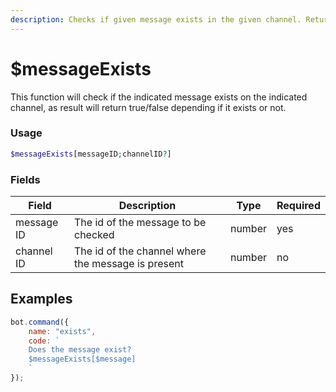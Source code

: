 ```yaml
---
description: Checks if given message exists in the given channel. Returns true/false
---
```


# $messageExists

This function will check if the indicated message exists on the indicated channel, as result will return true/false depending if it exists or not.

### Usage

```php
$messageExists[messageID;channelID?]
```

### Fields

| Field      | Description                                        | Type   | Required |
| ---------- | -------------------------------------------------- | ------ | -------- |
| message ID | The id of the message to be checked                | number | yes      |
| channel ID | The id of the channel where the message is present | number | no       |

## Examples

```javascript
bot.command({
    name: "exists",
    code: `
    Does the message exist?
    $messageExists[$message]
    `
});

```
